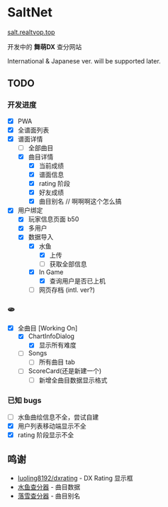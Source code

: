 # SaltNet

[salt.realtvop.top](https://salt.realtvop.top)

开发中的 **舞萌DX** 查分网站

International & Japanese ver. will be supported later.

## TODO

### 开发进度

- [x] PWA
- [x] 全谱面列表
- [x] 谱面详情
    - [ ] 全部曲目
    - [x] 曲目详情
        - [x] 当前成绩
        - [x] 谱面信息
        - [x] rating 阶段
        - [x] 好友成绩
        - [x] 曲目别名 // 啊啊啊这个怎么搞
- [x] 用户绑定
    - [x] 玩家信息页面 b50
    - [x] 多用户
    - [x] 数据导入
        - [x] 水鱼
            - [x] 上传
            - [ ] 获取全部信息
        - [x] In Game
            - [x] 查询用户是否已上机
        - [ ] 网页存档 (intl. ver?)

### 🫓
- [x] 全曲目 [Working On]
    - [x] ChartInfoDialog
        - [x] 显示所有难度
    - [ ] Songs
        - [ ] 所有曲目 tab
    - [ ] ScoreCard(还是新建一个)
        - [ ] 新增全曲目数据显示格式

### 已知 bugs

- [ ] 水鱼曲绘信息不全，尝试自建
- [x] 用户列表移动端显示不全
- [x] rating 阶段显示不全

## 鸣谢

- [luoling8192/dxrating](https://github.com/luoling8192/dxrating) - DX Rating 显示框
- [水鱼查分器](https://www.diving-fish.com/maimaidx/prober/) - 曲目数据
- [落雪查分器](https://maimai.lxns.net/) - 曲目别名
